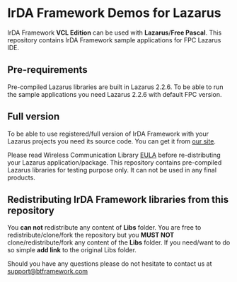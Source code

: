 # IrDA Framework Demos for Lazarus

IrDA Framework **VCL Edition** can be used with **Lazarus**/**Free Pascal**. This repository contains IrDA Framework sample applications for FPC Lazarus IDE.

## Pre-requirements

Pre-compiled Lazarus libraries are built in Lazarus 2.2.6. To be able to run the sample applications you need Lazarus 2.2.6 with default FPC version.

## Full version

To be able to use registered/full version of IrDA Framework with your Lazarus projects you need its source code. You can get it from [our site](https://www.btframework.com/irdaframework.htm).

Please read Wireless Communication Library [EULA](https://www.btframework.com/eula.htm) before re-distributing your Lazarus application/package. This repository contains pre-compiled Lazarus libraries for testing purpose only. It can not be used in any final products.

## Redistributing IrDA Framework libraries from this repository

You **can not** redistribute any content of **Libs** folder. You are free to redistribute/clone/fork the repository but you **MUST NOT** clone/redistribute/fork any content of the **Libs** folder. If you need/want to do so simple **add link** to the original Libs folder.

Should you have any questions please do not hesitate to contact us at support@btframework.com
